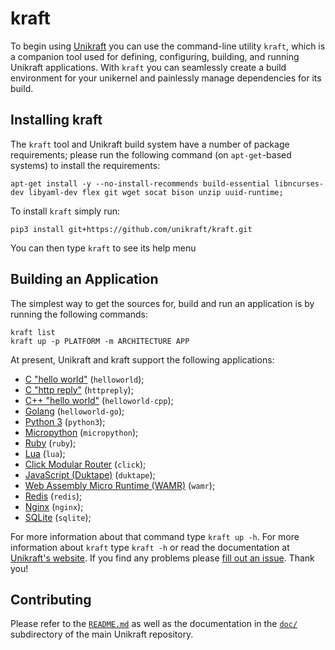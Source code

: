 # kraft

To begin using [Unikraft](https://unikraft.org) you can use the
command-line utility `kraft`, which is a companion tool used for
defining, configuring, building, and running Unikraft applications.
With `kraft` you can seamlessly create a build environment for your
unikernel and painlessly manage dependencies for its build.

## Installing kraft

The `kraft` tool and Unikraft build system have a number of package
requirements; please run the following command (on `apt-get`-based systems) to
install the requirements:

    apt-get install -y --no-install-recommends build-essential libncurses-dev libyaml-dev flex git wget socat bison unzip uuid-runtime; 

To install `kraft` simply run:

    pip3 install git+https://github.com/unikraft/kraft.git
	
You can then type `kraft` to see its help menu

## Building an Application

The simplest way to get the sources for, build and run an application
is by running the following commands:

    kraft list
    kraft up -p PLATFORM -m ARCHITECTURE APP

At present, Unikraft and kraft support the following applications:

* [C "hello world"](https://github.com/unikraft/app-helloworld) (`helloworld`);
* [C "http reply"](https://github.com/unikraft/app-httpreply) (`httpreply`);
* [C++ "hello world"](https://github.com/unikraft/app-helloworld-cpp) (`helloworld-cpp`);
* [Golang](https://github.com/unikraft/app-helloworld-go) (`helloworld-go`);
* [Python 3](https://github.com/unikraft/app-python3) (`python3`);
* [Micropython](https://github.com/unikraft/app-micropython) (`micropython`);
* [Ruby](https://github.com/unikraft/app-ruby) (`ruby`);
* [Lua](https://github.com/unikraft/app-lua) (`lua`);
* [Click Modular Router](https://github.com/unikraft/app-click) (`click`);
* [JavaScript (Duktape)](https://github.com/unikraft/app-duktape) (`duktape`);
* [Web Assembly Micro Runtime (WAMR)](https://github.com/unikraft/app-wamr) (`wamr`);
* [Redis](https://github.com/unikraft/app-redis) (`redis`);
* [Nginx](https://github.com/unikraft/app-nginx) (`nginx`);
* [SQLite](https://github.com/unikraft/app-sqlite) (`sqlite`);

For more information about that command type `kraft up -h`. For more information
about `kraft` type ```kraft -h``` or read the documentation at
[Unikraft's website](https://docs.unikraft.org). If you find any problems please
[fill out an issue](https://github.com/unikraft/tools/issues/new/choose). Thank
you!

## Contributing

Please refer to the [`README.md`](https://github.com/unikraft/unikraft/blob/master/README.md)
as well as the documentation in the [`doc/`](https://github.com/unikraft/unikraft/tree/master/doc)
subdirectory of the main Unikraft repository.
